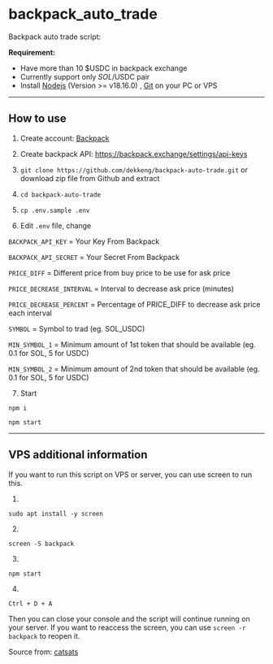 # backpack_auto_trade


Backpack auto trade script:


**Requirement:**
- Have more than 10 $USDC in backpack exchange
- Currently support only $SOL/$USDC pair
- Install [Nodejs](https://www.geeksforgeeks.org/installation-of-node-js-on-windows) (Version >= v18.16.0) , [Git](https://git-scm.com/downloads) on your PC or VPS

----------------------------
How to use
----------------------------
1. Create account: [Backpack](https://backpack.exchange/refer/6ee71a32-9bf4-42fe-b13c-896c32745bc4)

2. Create backpack API: https://backpack.exchange/settings/api-keys

3. ```git clone https://github.com/dekkeng/backpack-auto-trade.git``` or download zip file from Github and extract

4. ```cd backpack-auto-trade```

5. ```cp .env.sample .env```

6. Edit ```.env``` file, change 

```BACKPACK_API_KEY```          = Your Key From Backpack

```BACKPACK_API_SECRET```       = Your Secret From Backpack

```PRICE_DIFF```                = Different price from buy price to be use for ask price

```PRICE_DECREASE_INTERVAL```   = Interval to decrease ask price (minutes)

```PRICE_DECREASE_PERCENT```    = Percentage of PRICE_DIFF to decrease ask price each interval

```SYMBOL```                    = Symbol to trad (eg. SOL_USDC)

```MIN_SYMBOL_1```              = Minimum amount of 1st token that should be available (eg. 0.1 for SOL, 5 for USDC)

```MIN_SYMBOL_2```              = Minimum amount of 2nd token that should be available (eg. 0.1 for SOL, 5 for USDC)


7. Start

```
npm i
```
```
npm start
```


----------------------------
VPS additional information
----------------------------
If you want to run this script on VPS or server, you can use screen to run this.

1. 
```
sudo apt install -y screen
```
2. 
```
screen -S backpack
```
3. 
```
npm start
```
4. 
```
Ctrl + D + A
```
Then you can close your console and the script will continue running on your server. If you want to reaccess the screen, you can use ```screen -r backpack``` to reopen it.

Source from: [catsats](https://github.com/catsats)
